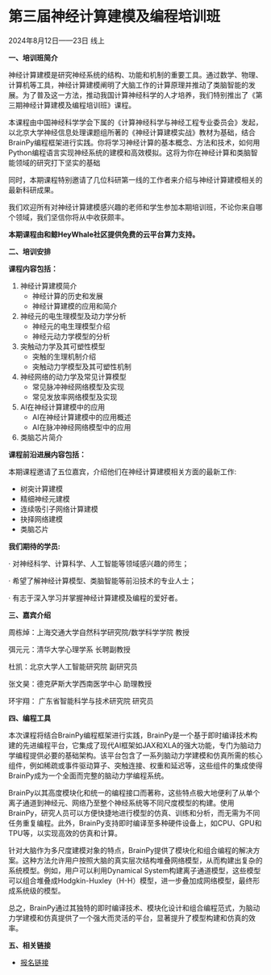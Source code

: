

# 第三届神经计算建模及编程培训班

2024年8月12日——23日 线上

**一、培训班简介**

神经计算建模是研究神经系统的结构、功能和机制的重要工具。通过数学、物理、计算机等工具，神经计算建模阐明了大脑工作的计算原理并推动了类脑智能的发展。为了普及这一方法，推动我国计算神经科学的人才培养，我们特别推出了《第三期神经计算建模及编程培训班》课程。

本课程由中国神经科学学会下属的《计算神经科学与神经工程专业委员会》发起，以北京大学神经信息处理课题组所著的《神经计算建模实战》教材为基础，结合BrainPy编程框架进行实践。你将学习神经计算的基本概念、方法和技术，如何用Python编程语言实现神经系统的建模和高效模拟。这将为你在神经计算和类脑智能领域的研究打下坚实的基础

同时，本期课程特别邀请了几位科研第一线的工作者来介绍与神经计算建模相关的最新科研成果。

我们欢迎所有对神经计算建模感兴趣的老师和学生参加本期培训班，不论你来自哪个领域，我们坚信你将从中收获颇丰。

**本期课程由和鲸HeyWhale社区提供免费的云平台算力支持。**



**二、培训安排**

**课程内容包括：**

1. 神经计算建模简介
   - 神经计算的历史和发展
   - 神经计算建模的应用和简介
2. 神经元的电生理模型及动力学分析
   - 神经元的电生理模型介绍
   - 神经元动力学模型的分析
3. 突触动力学及其可塑性模型
   - 突触的生理机制介绍
   - 突触动力学模型及其可塑性机制
4. 神经网络的动力学及常见计算模型
   - 常见脉冲神经网络模型及实现
   - 常见发放率网络模型及实现
5. AI在神经计算建模中的应用
   - AI在神经计算建模中的应用概述
   - AI在脉冲神经网络模型中的应用
6. 类脑芯片简介

**课程前沿进展内容包括：**

本期课程邀请了五位嘉宾，介绍他们在神经计算建模相关方面的最新工作:

- 树突计算建模
- 精细神经元建模
- 连续吸引子网络计算建模
- 抉择网络建模
- 类脑芯片


**我们期待的学员:**

·  对神经科学、计算科学、人工智能等领域感兴趣的师生；

·  希望了解神经计算模型、类脑智能等前沿技术的专业人士；

·  有志于深入学习并掌握神经计算建模及编程的爱好者。



**三、嘉宾介绍**

周栋焯：上海交通大学自然科学研究院/数学科学学院 教授

弭元元：清华大学心理学系 长聘副教授

杜凯：北京大学人工智能研究院 副研究员

张文昊：德克萨斯大学西南医学中心 助理教授

环宇翔： 广东省智能科学与技术研究院 研究员

**四、编程工具**

本次课程将结合BrainPy编程框架进行实践，BrainPy是一个基于即时编译技术构建的先进编程平台，它集成了现代AI框架如JAX和XLA的强大功能，专门为脑动力学编程提供必要的基础架构。该平台包含了一系列脑动力学建模和仿真所需的核心组件，例如稀疏或事件驱动算子、突触连接、权重和延迟等，这些组件的集成使得BrainPy成为一个全面而完整的脑动力学编程系统。

BrainPy以其高度模块化和统一的编程接口而著称，这些特点极大地便利了从单个离子通道到神经元、网络乃至整个神经系统等不同尺度模型的构建。使用BrainPy，研究人员可以方便快捷地进行模型的仿真、训练和分析，而无需为不同任务重复编程。此外，BrainPy支持即时编译至多种硬件设备上，如CPU、GPU和TPU等，以实现高效的仿真和计算。

针对大脑作为多尺度建模对象的特点，BrainPy提供了模块化和组合编程的解决方案。这种方法允许用户按照大脑的真实层次结构堆叠网络模型，从而构建出复杂的系统模型。例如，用户可以利用Dynamical System构建离子通道模型，这些模型可以组合堆叠成Hodgkin-Huxley（H-H）模型，进一步叠加成网络模型，最终形成系统级的模型。

总之，BrainPy通过其独特的即时编译技术、模块化设计和组合编程范式，为脑动力学建模和仿真提供了一个强大而灵活的平台，显著提升了模型构建和仿真的效率。



**五、相关链接**

- [报名链接](https://meeting.cns.org.cn/3rdNCMP/)

